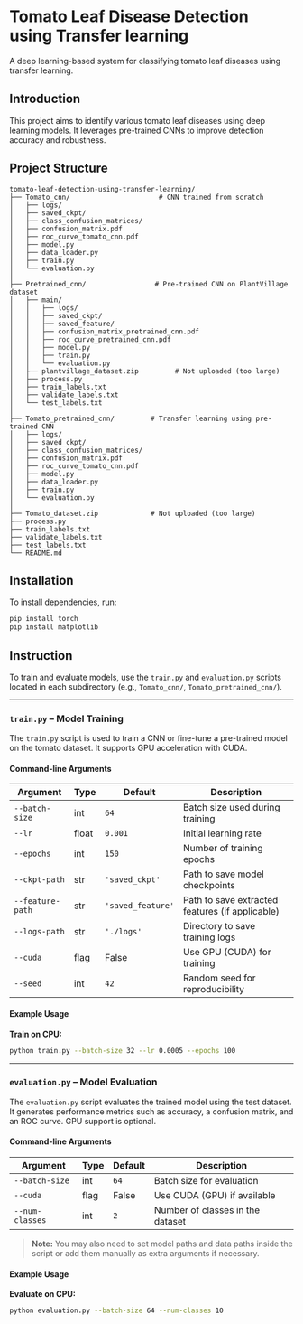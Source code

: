 # Tomato Leaf Disease Detection using Transfer learning
A deep learning-based system for classifying tomato leaf diseases using transfer learning.

## Introduction
This project aims to identify various tomato leaf diseases using deep learning models. It leverages pre-trained CNNs to improve detection accuracy and robustness.

## Project Structure

```
tomato-leaf-detection-using-transfer-learning/
├── Tomato_cnn/                      # CNN trained from scratch
│   ├── logs/
│   ├── saved_ckpt/
│   ├── class_confusion_matrices/
│   ├── confusion_matrix.pdf
│   ├── roc_curve_tomato_cnn.pdf
│   ├── model.py
│   ├── data_loader.py
│   ├── train.py
│   └── evaluation.py
│
├── Pretrained_cnn/                 # Pre-trained CNN on PlantVillage dataset
│   ├── main/
│   │   ├── logs/
│   │   ├── saved_ckpt/
│   │   ├── saved_feature/
│   │   ├── confusion_matrix_pretrained_cnn.pdf
│   │   ├── roc_curve_pretrained_cnn.pdf
│   │   ├── model.py
│   │   ├── train.py
│   │   └── evaluation.py
│   ├── plantvillage_dataset.zip         # Not uploaded (too large)
│   ├── process.py
│   ├── train_labels.txt
│   ├── validate_labels.txt
│   └── test_labels.txt
│
├── Tomato_pretrained_cnn/         # Transfer learning using pre-trained CNN
│   ├── logs/
│   ├── saved_ckpt/
│   ├── class_confusion_matrices/
│   ├── confusion_matrix.pdf
│   ├── roc_curve_tomato_cnn.pdf
│   ├── model.py
│   ├── data_loader.py
│   ├── train.py
│   └── evaluation.py
│
├── Tomato_dataset.zip             # Not uploaded (too large)
├── process.py
├── train_labels.txt
├── validate_labels.txt
├── test_labels.txt
└── README.md
```

## Installation

To install dependencies, run:

```bash
pip install torch
pip install matplotlib
```

## Instruction

To train and evaluate models, use the `train.py` and `evaluation.py` scripts located in each subdirectory (e.g., `Tomato_cnn/`, `Tomato_pretrained_cnn/`).

---

### `train.py` – Model Training

The `train.py` script is used to train a CNN or fine-tune a pre-trained model on the tomato dataset. It supports GPU acceleration with CUDA.

#### Command-line Arguments

| Argument           | Type   | Default             | Description                                          |
|--------------------|--------|---------------------|------------------------------------------------------|
| `--batch-size`     | int    | `64`                | Batch size used during training                      |
| `--lr`             | float  | `0.001`             | Initial learning rate                                |
| `--epochs`         | int    | `150`               | Number of training epochs                            |
| `--ckpt-path`      | str    | `'saved_ckpt'`      | Path to save model checkpoints                       |
| `--feature-path`   | str    | `'saved_feature'`   | Path to save extracted features (if applicable)      |
| `--logs-path`      | str    | `'./logs'`          | Directory to save training logs                      |
| `--cuda`           | flag   | False               | Use GPU (CUDA) for training                          |
| `--seed`           | int    | `42`                | Random seed for reproducibility                      |

#### Example Usage

**Train on CPU:**
```bash
python train.py --batch-size 32 --lr 0.0005 --epochs 100
```

---

### `evaluation.py` – Model Evaluation

The `evaluation.py` script evaluates the trained model using the test dataset. It generates performance metrics such as accuracy, a confusion matrix, and an ROC curve. GPU support is optional.

#### Command-line Arguments

| Argument           | Type   | Default         | Description                                                  |
|--------------------|--------|------------------|--------------------------------------------------------------|
| `--batch-size`     | int    | `64`             | Batch size for evaluation                                    |
| `--cuda`           | flag   | False            | Use CUDA (GPU) if available                                  |
| `--num-classes`    | int    | `2`              | Number of classes in the dataset                             |

> **Note:** You may also need to set model paths and data paths inside the script or add them manually as extra arguments if necessary.

#### Example Usage

**Evaluate on CPU:**
```bash
python evaluation.py --batch-size 64 --num-classes 10
```
